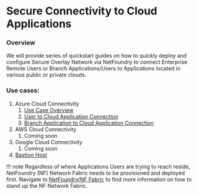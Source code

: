 # Secure Connectivity to Cloud Applications
### Overview
We will provide series of quickstart guides on how to quickly deploy and configure Secure Overlay Network via NetFoundry to connect Enterprise Remote Users or Branch Applications/Users to Applications located in various public or private clouds.

### Use cases:
1. Azure Cloud Connectivity
    1. [Use Case Overview](azure/intro.md)
    1. [User to Cloud Application Connection](azure/connectUser2App.md)
    1. [Branch Application to Cloud Application Connection](azure/connectApp2App.md)
1. AWS Cloud Connectivity
    1. Coming soon
1. Google Cloud Connectivity
    1. Coming soon
1. [Bastion Host](bastion/intro.md)    

!!! note
    Regardless of where Applications Users are trying to reach reside, NetFoundry (NF) Network Fabric needs to be provisioned and deployed first.
    Navigate to [NetFoundry/NF Fabric](netfoundry/intro.md) to find more information on how to stand up the NF Network Fabric.
